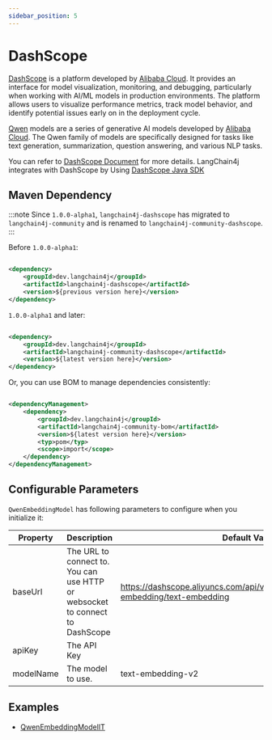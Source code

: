 ```yaml
---
sidebar_position: 5
---
```


# DashScope

[DashScope](https://dashscope.aliyun.com/) is a platform developed by [Alibaba Cloud](https://www.alibabacloud.com/).
It provides an interface for model visualization, monitoring, and debugging, particularly when working with AI/ML
models in production environments. The platform allows users to visualize performance metrics, track model behavior, and
identify potential issues early on in the deployment cycle.

[Qwen](https://tongyi.aliyun.com/) models are a series of generative AI models developed
by [Alibaba Cloud](https://www.alibabacloud.com/). The Qwen family of models are specifically designed for tasks like
text generation, summarization, question answering, and various NLP tasks.

You can refer
to [DashScope Document](https://help.aliyun.com/zh/model-studio/getting-started/?spm=a2c4g.11186623.help-menu-2400256.d_0.6655453aLIyxGp)
for more details. LangChain4j integrates with DashScope by
Using [DashScope Java SDK](https://help.aliyun.com/zh/dashscope/java-sdk-best-practices?spm=a2c4g.11186623.0.0.272a1507Ne69ja)

## Maven Dependency

:::note
Since `1.0.0-alpha1`, `langchain4j-dashscope` has migrated to `langchain4j-community` and is renamed to
`langchain4j-community-dashscope`.
:::

Before `1.0.0-alpha1`:

```xml

<dependency>
    <groupId>dev.langchain4j</groupId>
    <artifactId>langchain4j-dashscope</artifactId>
    <version>${previous version here}</version>
</dependency>
```

`1.0.0-alpha1` and later:

```xml

<dependency>
    <groupId>dev.langchain4j</groupId>
    <artifactId>langchain4j-community-dashscope</artifactId>
    <version>${latest version here}</version>
</dependency>
```

Or, you can use BOM to manage dependencies consistently:

```xml

<dependencyManagement>
    <dependency>
        <groupId>dev.langchain4j</groupId>
        <artifactId>langchain4j-community-bom</artifactId>
        <version>${latest version here}</version>
        <typ>pom</typ>
        <scope>import</scope>
    </dependency>
</dependencyManagement>
```

## Configurable Parameters

`QwenEmbeddingModel` has following parameters to configure when you initialize it:

| Property  | Description                                                                  | Default Value                                                                           |
|-----------|------------------------------------------------------------------------------|-----------------------------------------------------------------------------------------|
| baseUrl   | The URL to connect to. You can use HTTP or websocket to connect to DashScope | https://dashscope.aliyuncs.com/api/v1/services/embeddings/text-embedding/text-embedding |
| apiKey    | The API Key                                                                  |                                                                                         |
| modelName | The model to use.                                                            | text-embedding-v2                                                                       |

## Examples

- [QwenEmbeddingModelIT](https://github.com/langchain4j/langchain4j-community/blob/main/models/langchain4j-community-dashscope/src/test/java/dev/langchain4j/community/model/dashscope/QwenEmbeddingModelIT.java)

